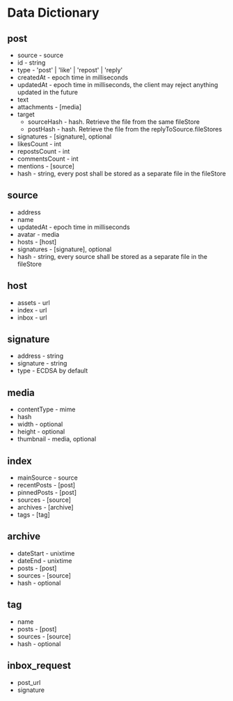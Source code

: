 # Data Dictionary

## post
* source - source
* id - string
* type - 'post' | 'like' | 'repost' | 'reply'
* createdAt - epoch time in milliseconds
* updatedAt - epoch time in milliseconds, the client may reject anything updated in the future
* text
* attachments - [media]
* target
  * sourceHash - hash. Retrieve the file from the same fileStore
  * postHash - hash. Retrieve the file from the replyToSource.fileStores
* signatures - [signature], optional 
* likesCount - int
* repostsCount - int
* commentsCount - int
* mentions - [source]
* hash - string, every post shall be stored as a separate file in the fileStore

## source
* address
* name
* updatedAt - epoch time in milliseconds
* avatar - media
* hosts - [host]
* signatures - [signature], optional
* hash - string, every source shall be stored as a separate file in the fileStore

## host
* assets - url
* index - url
* inbox - url

## signature
* address - string
* signature - string
* type - ECDSA by default

## media
* contentType - mime
* hash
* width - optional
* height - optional
* thumbnail - media, optional

## index
* mainSource - source
* recentPosts - [post]
* pinnedPosts - [post]
* sources - [source]
* archives - [archive]
* tags - [tag]

## archive
* dateStart - unixtime
* dateEnd - unixtime
* posts - [post]
* sources - [source]
* hash - optional

## tag
* name
* posts - [post]
* sources - [source]
* hash - optional

## inbox_request
* post_url
* signature
